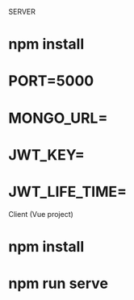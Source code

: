 SERVER
# npm install
# PORT=5000
# MONGO_URL=
# JWT_KEY=
# JWT_LIFE_TIME=

Client (Vue project)
# npm install
# npm run serve
